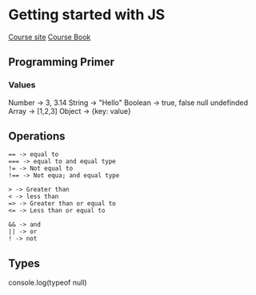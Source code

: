 # Getting started with JS

[Course site](https://static.frontendmasters.com/resources/2019-05-08-getting-into-javascript/getting-into-javascript.pdf)
[Course Book](https://github.com/getify/You-Dont-Know-JS)

## Programming Primer

### Values

Number -> 3, 3.14
String -> "Hello"
Boolean -> true, false
null
undefinded
Array -> [1,2,3]
Object -> {key: value}

## Operations

```
== -> equal to
=== -> equal to and equal type
!= -> Not equal to
!== -> Not equa; and equal type

> -> Greater than
< -> less than
=> -> Greater than or equal to
<= -> Less than or equal to

&& -> and
|| -> or
! -> not
```

## Types

console.log(typeof null)
